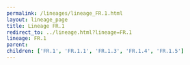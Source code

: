 ```yaml
---
permalink: /lineages/lineage_FR.1.html
layout: lineage_page
title: Lineage FR.1
redirect_to: ../lineage.html?lineage=FR.1
lineage: FR.1
parent: 
children: ['FR.1', 'FR.1.1', 'FR.1.3', 'FR.1.4', 'FR.1.5']
---
```


